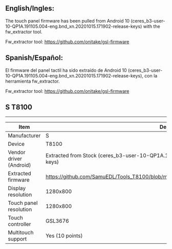 ## English/Ingles:
The touch panel firmware has been pulled from Android 10 (ceres_b3-user-10-QP1A.191105.004-eng.bnd_xn.20201015.171902-release-keys) with the fw_extractor tool.

Fw_extractor tool: https://github.com/onitake/gsl-firmware

## Spanish/Español: 
El firmware del panel tactil ha sido extraído de Android 10 (ceres_b3-user-10-QP1A.191105.004-eng.bnd_xn.20201015.171902-release-keys), con la herramienta fw_extractor.

Fw_extractor tool: https://github.com/onitake/gsl-firmware

## S T8100
---------------------------------------------

| Item                      | Description |
|---------------------------|-------------|
| Manufacturer              | S       |
| Device                    | T8100  |
| Vendor driver (Android)   | Extracted from Stock (ceres_b3-user-10-QP1A.191105.004-eng.bnd_xn.20201015.171902-release-keys) |
| Extracted firmware        | https://github.com/SamuEDL/Tools_T8100/blob/main/TouchPanel/Extracted%20firmware/gslX680new.ko |
| Display resolution        | 1280x800 |
| Touch panel resolution    | 1280x800 |
| Touch controller          | GSL3676 |
| Multitouch support        | Yes (10 points) |

